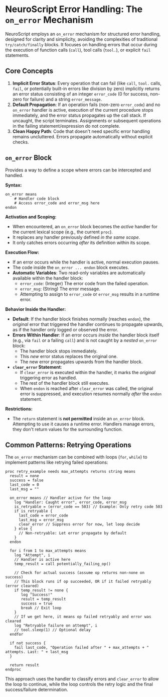 # NeuroScript Error Handling: The `on_error` Mechanism

NeuroScript employs an `on_error` mechanism for structured error handling, designed for clarity and simplicity, avoiding the complexities of traditional `try/catch/finally` blocks. It focuses on handling errors that occur during the execution of function calls (`call`), tool calls (`tool.`), or explicit `fail` statements.

## Core Concepts

1.  **Implicit Error Status**: Every operation that can fail (like `call`, `tool.` calls, `fail`, or potentially built-in errors like division by zero) implicitly returns an error status consisting of an integer `error_code` (0 for success, non-zero for failure) and a string `error_message`.
2.  **Default Propagation**: If an operation fails (non-zero `error_code`) and no `on_error` handler is active, execution of the current procedure stops immediately, and the error status propagates up the call stack. If uncaught, the script terminates. Assignments or subsequent operations in the failing statement/expression do not complete.
3.  **Clean Happy Path**: Code that doesn't need specific error handling remains uncluttered. Errors propagate automatically without explicit checks.

## `on_error` Block

Provides a way to define a scope where errors can be intercepted and handled.

**Syntax:**

```neuroscript
on_error means
    # Handler code block
    # Access error_code and error_msg here
endon
```

**Activation and Scoping:**

* When encountered, an `on_error` block becomes the *active* handler for the current lexical scope (e.g., the current `proc`).
* It replaces any handler previously defined *in the same scope*.
* It only catches errors occurring *after* its definition within its scope.

**Execution Flow:**

* If an error occurs while the handler is active, normal execution pauses.
* The code inside the `on_error ... endon` block executes.
* **Automatic Variables**: Two read-only variables are automatically available within the handler block:
    * `error_code`: (Integer) The error code from the failed operation.
    * `error_msg`: (String) The error message.
    * Attempting to assign to `error_code` or `error_msg` results in a runtime error.

**Behavior Inside the Handler:**

* **Default**: If the handler block finishes normally (reaches `endon`), the *original* error that triggered the handler continues to propagate upwards, as if the handler only logged or observed the error.
* **Errors Within Handler**: If an error occurs *inside* the handler block itself (e.g., via `fail` or a failing `call`) and is not caught by a *nested* `on_error` block:
    * The handler block stops immediately.
    * This *new* error status replaces the original one.
    * The new error propagates upwards from the handler block.
* **`clear_error` Statement**:
    * If `clear_error` is executed within the handler, it marks the *original* triggering error as handled.
    * The rest of the handler block still executes.
    * When `endon` is reached after `clear_error` was called, the original error is suppressed, and execution resumes normally *after* the `endon` statement.

**Restrictions:**

* The `return` statement is **not permitted** inside an `on_error` block. Attempting to use it causes a runtime error. Handlers manage errors, they don't return values for the surrounding function.

## Common Patterns: Retrying Operations

The `on_error` mechanism can be combined with loops (`for`, `while`) to implement patterns like retrying failed operations:

```neuroscript
proc retry_example needs max_attempts returns string means
  result = none
  success = false
  last_code = 0
  last_msg = ""

  on_error means // Handler active for the loop
    log "Handler: Caught error", error_code, error_msg
    is_retryable = (error_code == 503) // Example: Only retry code 503
    if is_retryable {
      last_code = error_code
      last_msg = error_msg
      clear_error // Suppress error for now, let loop decide
    } else {
      // Non-retryable: Let error propagate by default
    }
  endon

  for i from 1 to max_attempts means
    log "Attempt", i
    // Handler is active here
    temp_result = call potentially_failing_op()

    // Check for actual success (assume op returns non-none on success)
    // This block runs if op succeeded, OR if it failed retryably (error cleared)
    if temp_result != none {
       log "Success!"
       result = temp_result
       success = true
       break // Exit loop
    }
    // If we get here, it means op failed retryably and error was cleared
    log "Retryable failure on attempt", i
    // tool.sleep(1) // Optional delay
  endfor

  if not success {
    fail last_code, "Operation failed after " + max_attempts + " attempts. Last: " + last_msg
  }

  return result
endproc

```

This approach uses the handler to classify errors and `clear_error` to allow the loop to continue, while the loop controls the retry logic and the final success/failure determination.